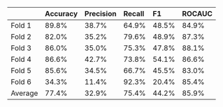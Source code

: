 |         | Accuracy   | Precision   | Recall   | F1    | ROCAUC   |
|:--------|:-----------|:------------|:---------|:------|:---------|
| Fold 1  | 89.8%      | 38.7%       | 64.9%    | 48.5% | 84.9%    |
| Fold 2  | 82.0%      | 35.2%       | 79.6%    | 48.9% | 87.3%    |
| Fold 3  | 86.0%      | 35.0%       | 75.3%    | 47.8% | 88.1%    |
| Fold 4  | 86.6%      | 42.7%       | 73.8%    | 54.1% | 86.6%    |
| Fold 5  | 85.6%      | 34.5%       | 66.7%    | 45.5% | 83.0%    |
| Fold 6  | 34.3%      | 11.4%       | 92.3%    | 20.4% | 85.4%    |
| Average | 77.4%      | 32.9%       | 75.4%    | 44.2% | 85.9%    |